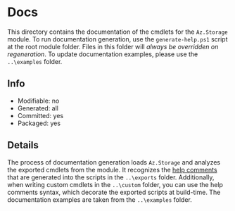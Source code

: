 # Docs
This directory contains the documentation of the cmdlets for the `Az.Storage` module. To run documentation generation, use the `generate-help.ps1` script at the root module folder. Files in this folder will *always be overridden on regeneration*. To update documentation examples, please use the `..\examples` folder.

## Info
- Modifiable: no
- Generated: all
- Committed: yes
- Packaged: yes

## Details
The process of documentation generation loads `Az.Storage` and analyzes the exported cmdlets from the module. It recognizes the [help comments](https://learn.microsoft.com/powershell/module/microsoft.powershell.core/about/about_comment_based_help) that are generated into the scripts in the `..\exports` folder. Additionally, when writing custom cmdlets in the `..\custom` folder, you can use the help comments syntax, which decorate the exported scripts at build-time. The documentation examples are taken from the `..\examples` folder.